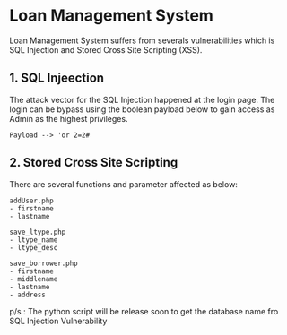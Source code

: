 # Loan Management System

Loan Management System suffers from severals vulnerabilities which is SQL Injection and Stored Cross Site Scripting (XSS).

## 1. SQL Injeection

The attack vector for the SQL Injection happened at the login page. The login can be bypass using the boolean payload below to gain access as Admin as the highest privileges.

`Payload --> 'or 2=2#`

## 2. Stored Cross Site Scripting

There are several functions and parameter affected as below:

<pre><code>addUser.php
- firstname
- lastname

save_ltype.php
- ltype_name
- ltype_desc

save_borrower.php
- firstname
- middlename
- lastname
- address
</code></pre>


p/s : The python script will be release soon to get the database name fro SQL Injection Vulnerability
